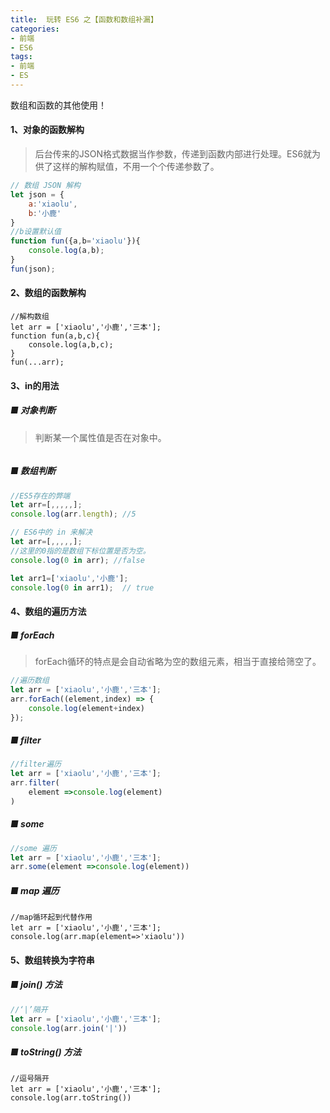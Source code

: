 ```yaml
---
title:  玩转 ES6 之【函数和数组补漏】
categories:
- 前端
- ES6
tags:
- 前端
- ES
---
```


数组和函数的其他使用！

<!--more-->

#### 1、对象的函数解构

> 后台传来的JSON格式数据当作参数，传递到函数内部进行处理。ES6就为供了这样的解构赋值，不用一个个传递参数了。 

```javascript
// 数组 JSON 解构
let json = {
    a:'xiaolu',
    b:'小鹿'
}
//b设置默认值
function fun({a,b='xiaolu'}){
    console.log(a,b);
}
fun(json);
```



#### 2、数组的函数解构

```
//解构数组
let arr = ['xiaolu','小鹿','三本'];
function fun(a,b,c){
    console.log(a,b,c);
}
fun(...arr);
```



#### 3、in的用法 

##### ■ 对象判断

> 判断某一个属性值是否在对象中。

```javascript

```



##### ■ 数组判断

```javascript
//ES5存在的弊端
let arr=[,,,,,];
console.log(arr.length); //5

// ES6中的 in 来解决
let arr=[,,,,,];
//这里的0指的是数组下标位置是否为空。
console.log(0 in arr); //false

let arr1=['xiaolu','小鹿'];
console.log(0 in arr1);  // true
```



#### 4、数组的遍历方法

##### ■ forEach 

> forEach循环的特点是会自动省略为空的数组元素，相当于直接给筛空了。 

```javascript
//遍历数组
let arr = ['xiaolu','小鹿','三本'];
arr.forEach((element,index) => {
    console.log(element+index)
});
```



##### ■ filter 

```javascript
//filter遍历
let arr = ['xiaolu','小鹿','三本'];
arr.filter(
    element =>console.log(element)
)
```



##### ■ some 

```javascript
//some 遍历
let arr = ['xiaolu','小鹿','三本'];
arr.some(element =>console.log(element))
```



##### ■ map 遍历

```
//map循环起到代替作用
let arr = ['xiaolu','小鹿','三本'];
console.log(arr.map(element=>'xiaolu'))
```



#### 5、数组转换为字符串

##### ■ join() 方法

```javascript
//‘|’隔开
let arr = ['xiaolu','小鹿','三本'];
console.log(arr.join('|'))
```



##### ■ toString() 方法

```
//逗号隔开
let arr = ['xiaolu','小鹿','三本'];
console.log(arr.toString())
```






































